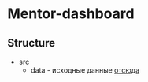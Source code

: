 # Mentor-dashboard
## Structure
* src
  * data - исходные данные [отсюда](https://drive.google.com/drive/folders/1ULj8KjnNNCgUdGunQ1TY00dNbCsqAsHW)
